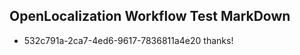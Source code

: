 ## OpenLocalization Workflow Test MarkDown
* 532c791a-2ca7-4ed6-9617-7836811a4e20 thanks!

<!--HONumber=Aug16_HO5-->


